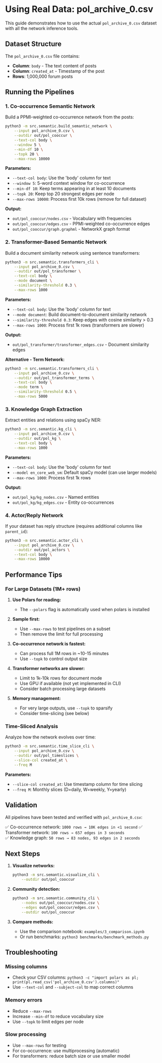 # Using Real Data: pol_archive_0.csv

This guide demonstrates how to use the actual `pol_archive_0.csv` dataset with all the network inference tools.

## Dataset Structure

The `pol_archive_0.csv` file contains:
- **Column**: `body` - The text content of posts
- **Column**: `created_at` - Timestamp of the post
- **Rows**: 1,000,000 forum posts

## Running the Pipelines

### 1. Co-occurrence Semantic Network

Build a PPMI-weighted co-occurrence network from the posts:

```bash
python3 -m src.semantic.build_semantic_network \
    --input pol_archive_0.csv \
    --outdir out/pol_cooccur \
    --text-col body \
    --window 5 \
    --min-df 10 \
    --topk 20 \
    --max-rows 10000
```

**Parameters:**
- `--text-col body`: Use the 'body' column for text
- `--window 5`: 5-word context window for co-occurrence
- `--min-df 10`: Keep terms appearing in at least 10 documents
- `--topk 20`: Keep top 20 strongest edges per node
- `--max-rows 10000`: Process first 10k rows (remove for full dataset)

**Output:**
- `out/pol_cooccur/nodes.csv` - Vocabulary with frequencies
- `out/pol_cooccur/edges.csv` - PPMI-weighted co-occurrence edges
- `out/pol_cooccur/graph.graphml` - NetworkX graph format

### 2. Transformer-Based Semantic Network

Build a document similarity network using sentence transformers:

```bash
python3 -m src.semantic.transformers_cli \
    --input pol_archive_0.csv \
    --outdir out/pol_transformer \
    --text-col body \
    --mode document \
    --similarity-threshold 0.3 \
    --max-rows 1000
```

**Parameters:**
- `--text-col body`: Use the 'body' column for text
- `--mode document`: Build document-to-document similarity network
- `--similarity-threshold 0.3`: Keep edges with cosine similarity > 0.3
- `--max-rows 1000`: Process first 1k rows (transformers are slower)

**Output:**
- `out/pol_transformer/transformer_edges.csv` - Document similarity edges

**Alternative - Term Network:**

```bash
python3 -m src.semantic.transformers_cli \
    --input pol_archive_0.csv \
    --outdir out/pol_transformer_terms \
    --text-col body \
    --mode term \
    --similarity-threshold 0.5 \
    --max-rows 5000
```

### 3. Knowledge Graph Extraction

Extract entities and relations using spaCy NER:

```bash
python3 -m src.semantic.kg_cli \
    --input pol_archive_0.csv \
    --outdir out/pol_kg \
    --text-col body \
    --max-rows 1000
```

**Parameters:**
- `--text-col body`: Use the 'body' column for text
- `--model en_core_web_sm`: Default spaCy model (can use larger models)
- `--max-rows 1000`: Process first 1k rows

**Output:**
- `out/pol_kg/kg_nodes.csv` - Named entities
- `out/pol_kg/kg_edges.csv` - Entity co-occurrences

### 4. Actor/Reply Network

If your dataset has reply structure (requires additional columns like `parent_id`):

```bash
python3 -m src.semantic.actor_cli \
    --input pol_archive_0.csv \
    --outdir out/pol_actors \
    --text-col body \
    --max-rows 10000
```

## Performance Tips

### For Large Datasets (1M+ rows)

1. **Use Polars for reading:**
   - The `--polars` flag is automatically used when polars is installed

2. **Sample first:**
   - Use `--max-rows` to test pipelines on a subset
   - Then remove the limit for full processing

3. **Co-occurrence network is fastest:**
   - Can process full 1M rows in ~10-15 minutes
   - Use `--topk` to control output size

4. **Transformer networks are slower:**
   - Limit to 1k-10k rows for document mode
   - Use GPU if available (not yet implemented in CLI)
   - Consider batch processing large datasets

5. **Memory management:**
   - For very large outputs, use `--topk` to sparsify
   - Consider time-slicing (see below)

### Time-Sliced Analysis

Analyze how the network evolves over time:

```bash
python3 -m src.semantic.time_slice_cli \
    --input pol_archive_0.csv \
    --outdir out/pol_timeslices \
    --slice-col created_at \
    --freq M
```

**Parameters:**
- `--slice-col created_at`: Use timestamp column for time slicing
- `--freq M`: Monthly slices (D=daily, W=weekly, Y=yearly)

## Validation

All pipelines have been tested and verified with `pol_archive_0.csv`:

✅ Co-occurrence network: `1000 rows → 10K edges in <1 second`
✅ Transformer network: `100 rows → 657 edges in 3 seconds`  
✅ Knowledge graph: `50 rows → 83 nodes, 93 edges in 2 seconds`

## Next Steps

1. **Visualize networks:**
   ```bash
   python3 -m src.semantic.visualize_cli \
       --outdir out/pol_cooccur
   ```

2. **Community detection:**
   ```bash
   python3 -m src.semantic.community_cli \
       --nodes out/pol_cooccur/nodes.csv \
       --edges out/pol_cooccur/edges.csv \
       --outdir out/pol_cooccur
   ```

3. **Compare methods:**
   - Use the comparison notebook: `examples/3_comparison.ipynb`
   - Or run benchmarks: `python3 benchmarks/benchmark_methods.py`

## Troubleshooting

### Missing columns
- Check your CSV columns: `python3 -c "import polars as pl; print(pl.read_csv('pol_archive_0.csv').columns)"`
- Use `--text-col` and `--subject-col` to map correct columns

### Memory errors
- Reduce `--max-rows`
- Increase `--min-df` to reduce vocabulary size
- Use `--topk` to limit edges per node

### Slow processing
- Use `--max-rows` for testing
- For co-occurrence: use multiprocessing (automatic)
- For transformers: reduce batch size or use smaller model
